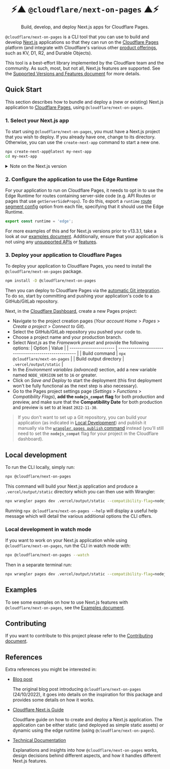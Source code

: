 <p align="center">
  <h1 align="center">⚡▲ <code>@cloudflare/next-on-pages</code> ▲⚡</h1>

  <p align="center">Build, develop, and deploy Next.js apps for Cloudflare Pages.</p>
</p>

`@cloudflare/next-on-pages` is a CLI tool that you can use to build and develop [Next.js](https://nextjs.org/) applications so that they can run on the [Cloudflare Pages](https://pages.cloudflare.com/) platform (and integrate with Cloudflare's various other [product offerings](https://developers.cloudflare.com/pages/platform/functions/bindings/), such as KV, D1, R2, and Durable Objects).

This tool is a best-effort library implemented by the Cloudflare team and the community. As such, most, but not all, Next.js features are supported. See the [Supported Versions and Features document](./docs/supported.md) for more details.

## Quick Start

This section describes how to bundle and deploy a (new or existing) Next.js application to [Cloudflare Pages](https://pages.cloudflare.com), using `@cloudflare/next-on-pages`.

### 1. Select your Next.js app

To start using `@cloudflare/next-on-pages`, you must have a Next.js project that you wish to deploy. If you already have one, change to its directory. Otherwise, you can use the `create-next-app` command to start a new one.

```sh
npx create-next-app@latest my-next-app
cd my-next-app
```

<details>
<summary>Note on the Next.js version</summary>

We have confirmed support for the current version of Next.js at the time of writing, `13.4.2`. Although we'll endeavor to keep support for newer versions, we cannot guarantee that we'll always be up-to-date with the latest version. If you experience any problems with `@cloudflare/next-on-pages`, you may wish to try pinning to `13.4.2` while we work on supporting any recent breaking changes.

</details>

### 2. Configure the application to use the Edge Runtime

For your application to run on Cloudflare Pages, it needs to opt in to use the Edge Runtime for routes containing server-side code (e.g. API Routes or pages that use `getServerSideProps`). To do this, export a `runtime` [route segment config](https://nextjs.org/docs/app/api-reference/file-conventions/route-segment-config#runtime) option from each file, specifying that it should use the Edge Runtime.

```typescript
export const runtime = 'edge';
```

&NewLine;

For more examples of this and for Next.js versions prior to v13.3.1, take a look at our [examples document](/docs/examples.md). Additionally, ensure that your application is not using any [unsupported APIs](https://nextjs.org/docs/app/api-reference/edge#unsupported-apis) or [features](./docs/supported.md).

### 3. Deploy your application to Cloudflare Pages

To deploy your application to Cloudflare Pages, you need to install the `@cloudflare/next-on-pages` package.

```sh
npm install -D @cloudflare/next-on-pages
```

Then you can deploy to Cloudflare Pages via the [automatic Git integration](https://developers.cloudflare.com/pages/platform/git-integration/). To do so, start by committing and pushing your application's code to a GitHub/GitLab repository.

Next, in the [Cloudflare Dashboard](https://dash.cloudflare.com/?to=/:account/pages), create a new Pages project:

- Navigate to the project creation pages (_Your account Home_ > _Pages_ > _Create a project_ > _Connect to Git_).
- Select the GitHub/GitLab repository you pushed your code to.
- Choose a project name and your production branch.
- Select _Next.js_ as the _Framework preset_ and provide the following options:
  | Option | Value |
  | ---------------------- | ----------------------------------------------------- |
  | Build command | `npx @cloudflare/next-on-pages` |
  | Build output directory | `.vercel/output/static` |
- In the _Environment variables (advanced)_ section, add a new variable named `NODE_VERSION` set to `16` or greater.
- Click on _Save and Deploy_ to start the deployment (this first deployment won't be fully functional as the next step is also necessary).
- Go to the Pages project settings page (_Settings_ > _Functions_ > _Compatibility Flags_), **add the `nodejs_compat` flag** for both production and preview, and make sure that the **Compatibility Date** for both production and preview is set to at least `2022-11-30`.

> If you don't want to set up a Git repository, you can build your application (as indicated in [Local Development](#local-development)) and publish it manually via the [`wrangler pages publish` command](https://developers.cloudflare.com/workers/wrangler/commands/#publish-1) instead (you'll still need to set the **`nodejs_compat`** flag for your project in the Cloudflare dashboard).

## Local development

To run the CLI locally, simply run:

```sh
npx @cloudflare/next-on-pages
```

This command will build your Next.js application and produce a `.vercel/output/static` directory which you can then use with Wrangler:

```sh
npx wrangler pages dev .vercel/output/static --compatibility-flag=nodejs_compat
```

Running `npx @cloudflare/next-on-pages --help` will display a useful help message which will detail the various additional options the CLI offers.

### Local development in watch mode

If you want to work on your Next.js application while using `@cloudflare/next-on-pages`, run the CLI in watch mode with:

```sh
npx @cloudflare/next-on-pages --watch
```

Then in a separate terminal run:

```sh
npx wrangler pages dev .vercel/output/static --compatibility-flag=nodejs_compat
```

## Examples

To see some examples on how to use Next.js features with `@cloudflare/next-on-pages`, see the [Examples document](./docs/examples.md).

## Contributing

If you want to contribute to this project please refer to the [Contributing document](./docs/contributing.md).

## References

Extra references you might be interested in:

- [Blog post](https://blog.cloudflare.com/next-on-pages)

  The original blog post introducing `@cloudflare/next-on-pages` (24/10/2022), it goes into details on the inspiration for this package and provides some details on how it works.

- [Cloudflare Next.js Guide](https://developers.cloudflare.com/pages/framework-guides/deploy-a-nextjs-site/)

  Cloudflare guide on how to create and deploy a Next.js application. The application can be either static (and deployed as simple static assets) or dynamic using the edge runtime (using `@cloudflare/next-on-pages`).

- [Technical Documentation](./docs/technical)

  Explanations and insights into how `@cloudflare/next-on-pages` works, design decisions behind different aspects, and how it handles different Next.js features.
